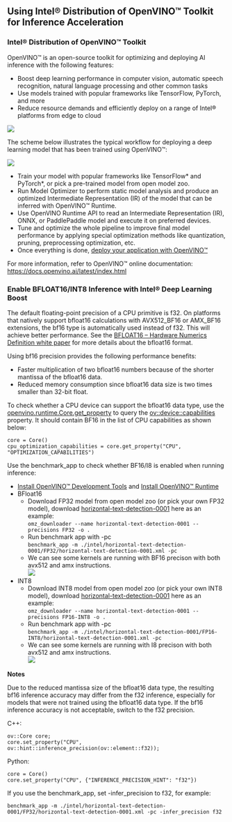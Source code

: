 
## Using Intel&reg; Distribution of OpenVINO&trade; Toolkit for Inference Acceleration

### Intel&reg; Distribution of OpenVINO&trade; Toolkit

OpenVINO™ is an open-source toolkit for optimizing and deploying AI inference with the following features:  
  
- Boost deep learning performance in computer vision, automatic speech recognition, natural language processing and other common tasks  
- Use models trained with popular frameworks like TensorFlow, PyTorch, and more  
- Reduce resource demands and efficiently deploy on a range of Intel® platforms from edge to cloud  

![](https://github.com/intel-sandbox/tuning_guides.spr.ai/blob/dev-202208/images/ov_chart.png)  
  
The scheme below illustrates the typical workflow for deploying a deep learning model that has been trained using OpenVINO™:  

![](https://github.com/intel-sandbox/tuning_guides.spr.ai/blob/dev-202208/images/ov_flow.png)

- Train your model with popular frameworks like TensorFlow* and PyTorch*, or pick a pre-trained model from open model zoo.  
- Run Model Optimizer to perform static model analysis and produce an optimized Intermediate Representation (IR) of the model that can be inferred with OpenVINO™ Runtime. 
- Use OpenVINO Runtime API to read an Intermediate Representation (IR), ONNX, or PaddlePaddle model and execute it on preferred devices.  
- Tune and optimize the whole pipeline to improve final model performance by applying special optimization methods like quantization, pruning, preprocessing optimization, etc.  
- Once everything is done, [deploy your application with OpenVINO™](https://docs.openvino.ai/latest/openvino_deployment_guide.html)  
  
For more information, refer to OpenVINO™ online documentation: <https://docs.openvino.ai/latest/index.html>

### Enable BFLOAT16/INT8 Inference with Intel® Deep Learning Boost

The default floating-point precision of a CPU primitive is f32. On platforms that natively support bfloat16 calculations with AVX512_BF16 or AMX_BF16 extensions, the bf16 type is automatically used instead of f32.  This will achieve better performance.  See the [BFLOAT16 – Hardware Numerics Definition white paper](https://www.intel.com/content/dam/develop/external/us/en/documents/bf16-hardware-numerics-definition-white-paper.pdf) for more details about the bfloat16 format.  

Using bf16 precision provides the following performance benefits:

- Faster multiplication of two bfloat16 numbers because of the shorter mantissa of the bfloat16 data.  
- Reduced memory consumption since bfloat16 data size is two times smaller than 32-bit float.  

To check whether a CPU device can support the bfloat16 data type, use the [openvino.runtime.Core.get_property](https://docs.openvino.ai/latest/api/ie_python_api/_autosummary/openvino.runtime.Core.html#openvino.runtime.Core.get_property) to query the [ov::device::capabilities](https://docs.openvino.ai/latest/groupov_runtime_cpp_prop_api.html#doxid-group-ov-runtime-cpp-prop-api-1gadb13d62787fc4485733329f044987294) property.  It should contain BF16 in the list of CPU capabilities as shown below:
  
    core = Core()
    cpu_optimization_capabilities = core.get_property("CPU", "OPTIMIZATION_CAPABILITIES")
   
Use the benchmark_app to check whether BF16/I8 is enabled when running inference:

- [Install OpenVINO™ Development Tools](https://docs.openvino.ai/latest/openvino_docs_install_guides_install_dev_tools.html) and [Install OpenVINO™ Runtime](https://docs.openvino.ai/latest/openvino_docs_install_guides_install_runtime.html)
- BFloat16
  - Download FP32 model from open model zoo (or pick your own FP32 model), download [horizontal-text-detection-0001](https://docs.openvino.ai/latest/omz_models_model_horizontal_text_detection_0001.html) here as an example:  
`omz_downloader --name horizontal-text-detection-0001 --precisions FP32 -o .`  
  - Run benchmark app with -pc  
`benchmark_app -m ./intel/horizontal-text-detection-0001/FP32/horizontal-text-detection-0001.xml -pc`  
  - We can see some kernels are running with BF16 precison with both avx512 and amx instructions.  
![](https://github.com/intel-sandbox/tuning_guides.spr.ai/blob/dev-202208/images/ov_benchmark.png)
- INT8
  - Download INT8 model from open model zoo (or pick your own INT8 model), download [horizontal-text-detection-0001](https://docs.openvino.ai/latest/omz_models_model_horizontal_text_detection_0001.html) here as an example:  
`omz_downloader --name horizontal-text-detection-0001 --precisions FP16-INT8 -o .`  
  - Run benchmark app with -pc  
`benchmark_app -m ./intel/horizontal-text-detection-0001/FP16-INT8/horizontal-text-detection-0001.xml -pc`  
  - We can see some kernels are running with I8 precison with both avx512 and amx instructions.  
![](https://github.com/intel-sandbox/tuning_guides.spr.ai/blob/dev-202208/images/ov_benchmark_i8.png)

**Notes**  
  
Due to the reduced mantissa size of the bfloat16 data type, the resulting bf16 inference accuracy may differ from the f32 inference, especially for models that were not trained using the bfloat16 data type. If the bf16 inference accuracy is not acceptable, switch to the f32 precision.

C++:

	ov::Core core;
	core.set_property("CPU", ov::hint::inference_precision(ov::element::f32));

Python:

	core = Core()
	core.set_property("CPU", {"INFERENCE_PRECISION_HINT": "f32"})
	
If you use the benchmark_app, set -infer_precision to f32, for example:  

`benchmark_app -m ./intel/horizontal-text-detection-0001/FP32/horizontal-text-detection-0001.xml -pc -infer_precision f32`
